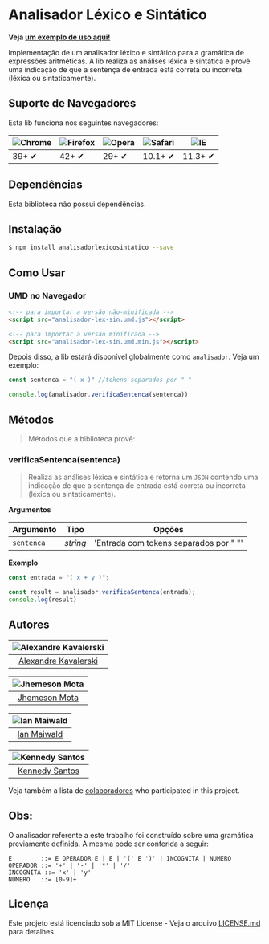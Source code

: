 # Analisador Léxico e Sintático
**Veja [um exemplo de uso aqui!](https://alexandrekavalerski.github.io/analisador-lexico-sintatico-page/)**

Implementação de um analisador léxico e sintático para a gramática de expressões aritméticas.
A lib realiza as análises léxica e sintática e provê uma indicação de que a sentença de entrada está correta ou incorreta (léxica ou sintaticamente).

## Suporte de Navegadores

Esta lib funciona nos seguintes navegadores:

![Chrome](https://cloud.githubusercontent.com/assets/398893/3528328/23bc7bc4-078e-11e4-8752-ba2809bf5cce.png) | ![Firefox](https://cloud.githubusercontent.com/assets/398893/3528329/26283ab0-078e-11e4-84d4-db2cf1009953.png) | ![Opera](https://cloud.githubusercontent.com/assets/398893/3528330/27ec9fa8-078e-11e4-95cb-709fd11dac16.png) | ![Safari](https://cloud.githubusercontent.com/assets/398893/3528331/29df8618-078e-11e4-8e3e-ed8ac738693f.png) | ![IE](https://cloud.githubusercontent.com/assets/398893/3528325/20373e76-078e-11e4-8e3a-1cb86cf506f0.png) |
--- | --- | --- | --- | --- |
39+ ✔ | 42+ ✔ | 29+ ✔ | 10.1+ ✔ | 11.3+ ✔ |

## Dependências

Esta biblioteca não possui dependências.

## Instalação

```sh
$ npm install analisadorlexicosintatico --save
```

## Como Usar

### UMD no Navegador

```html
<!-- para importar a versão não-minificada -->
<script src="analisador-lex-sin.umd.js"></script>

<!-- para importar a versão minificada -->
<script src="analisador-lex-sin.umd.min.js"></script>
```

Depois disso, a lib estará disponível globalmente como `analisador`. Veja um exemplo:

```js
const sentenca = "( x )" //tokens separados por " "

console.log(analisador.verificaSentenca(sentenca))
```

## Métodos

> Métodos que a biblioteca provê:

### verificaSentenca(sentenca)

> Realiza as análises léxica e sintática e retorna um `JSON` contendo uma indicação de que a sentença de entrada está correta ou incorreta (léxica ou sintaticamente).

**Argumentos**

| Argumento    | Tipo    | Opções                                |
|--------------|---------|---------------------------------------|
|`sentenca`    |*string* | 'Entrada com tokens separados por " "'|


**Exemplo**

```js
const entrada = "( x + y )";

const result = analisador.verificaSentenca(entrada);
console.log(result)
```

## Autores

| ![Alexandre Kavalerski](https://avatars1.githubusercontent.com/u/25331207?s=150&v=3)|
|:---------------------:|
|  [Alexandre Kavalerski](https://github.com/alexandrekavalerski/)

| ![Jhemeson Mota](https://avatars3.githubusercontent.com/u/25598816?s=150&v=3)|
|:---------------------:|
|  [Jhemeson Mota](https://github.com/jhemesonmotta)

| ![Ian Maiwald]()|
|:---------------------:|
|  [Ian Maiwald](https://github.com/IanMaiwald)

| ![Kennedy Santos](https://avatars3.githubusercontent.com/u/25750884?s=150&v=3)|
|:---------------------:|
|  [Kennedy Santos](https://github.com/Qnedy)

Veja também a lista de [colaboradores](https://github.com/jhemesonmotta/analisadorLexicoSintatico/contributors) who participated in this project.


## Obs:

O analisador referente a este trabalho foi construído sobre uma gramática previamente definida. A mesma pode ser conferida a seguir:

```
E        ::= E OPERADOR E | E | '(' E ')' | INCOGNITA | NUMERO
OPERADOR ::= '+' | '-' | '*' | '/'
INCOGNITA ::= 'x' | 'y'
NUMERO   ::= [0-9]+
```

## Licença

Este projeto está licenciado sob a MIT License - Veja o arquivo [LICENSE.md](LICENSE.md) para detalhes
